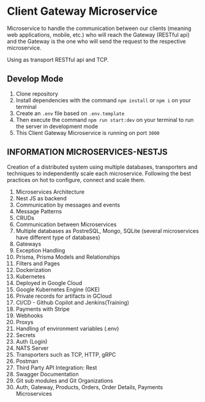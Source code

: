 # Client Gateway Microservice

Microservice to handle the communication between our clients (meaning web applications, mobile, etc.) who will reach the Gateway (RESTful api) and the Gateway is the one who will send the request to the respective microservice.

Using as transport RESTful api and TCP.

## Develop Mode

1. Clone repository
2. Install dependencies with the command `npm install` or `npm i` on your terminal
3. Create an `.env` file based on `.env.template`
4. Then execute the command `npm run start:dev` on your terminal to run the server in development mode
5. This Client Gateway Microservice is running on port `3000`

## INFORMATION MICROSERVICES-NESTJS

Creation of a distributed system using multiple databases, transporters and techniques to independently scale each microservice. Following the best practices on hot to configure, connect and scale them.

1. Microservices Architecture
2. Nest JS as backend
3. Communication by messages and events
4. Message Patterns
5. CRUDs
6. Communication between Microservices
7. Multiple databases as PostreSQL, Mongo, SQLite (several microservices have different type of databases)
8. Gateways
9. Exception Handling
10. Prisma, Prisma Models and Relationships
11. Filters and Pages
12. Dockerization
13. Kubernetes
14. Deployed in Google Cloud
15. Google Kubernetes Engine (GKE)
16. Private records for artifacts in GCloud
17. CI/CD - Github Copilot and Jenkins(Training)
18. Payments with Stripe
19. Webhooks
20. Proxys
21. Handling of environment variables (.env)
22. Secrets
23. Auth (Login)
24. NATS Server
25. Transporters such as TCP, HTTP, gRPC
26. Postman
27. Third Party API Integration: Rest
28. Swagger Documentation
29. Git sub modules and Git Organizations
30. Auth, Gateway, Products, Orders, Order Details, Payments Microservices
